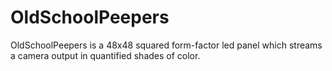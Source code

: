 # OldSchoolPeepers
OldSchoolPeepers is a 48x48 squared form-factor led panel which streams a camera output in quantified shades of color.
